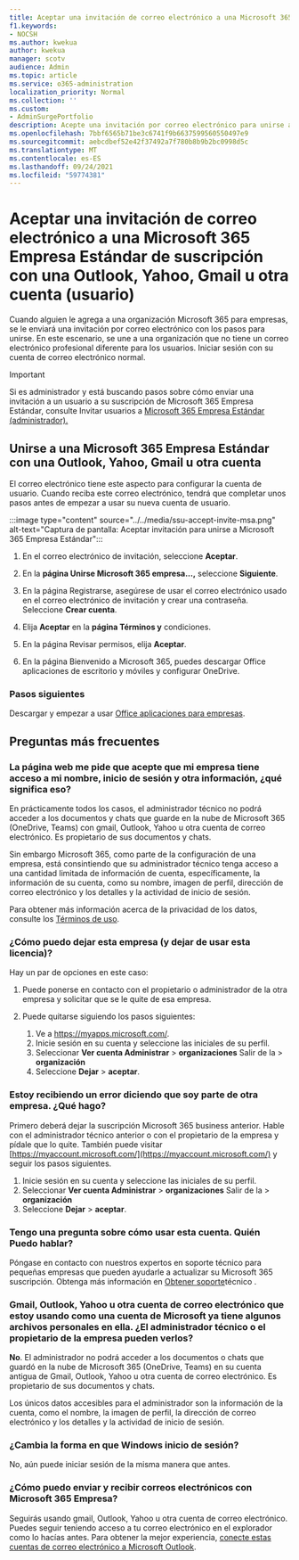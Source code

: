 ```yaml
---
title: Aceptar una invitación de correo electrónico a una Microsoft 365 Empresa Estándar de suscripción con una Outlook, Yahoo, Gmail u otra cuenta (usuario)
f1.keywords:
- NOCSH
ms.author: kwekua
author: kwekua
manager: scotv
audience: Admin
ms.topic: article
ms.service: o365-administration
localization_priority: Normal
ms.collection: ''
ms.custom:
- AdminSurgePortfolio
description: Acepte una invitación por correo electrónico para unirse a una Microsoft 365 Empresa Estándar organización mediante una Outlook, Yahoo, Gmail u otra cuenta.
ms.openlocfilehash: 7bbf6565b71be3c6741f9b6637599560550497e9
ms.sourcegitcommit: aebcdbef52e42f37492a7f780b8b9b2bc0998d5c
ms.translationtype: MT
ms.contentlocale: es-ES
ms.lasthandoff: 09/24/2021
ms.locfileid: "59774381"
---
```

# <a name="accept-an-email-invitation-to-a-microsoft-365-business-standard-subscription-organization-using-an-outlook-yahoo-gmail-or-other-account-user"></a>Aceptar una invitación de correo electrónico a una Microsoft 365 Empresa Estándar de suscripción con una Outlook, Yahoo, Gmail u otra cuenta (usuario)

Cuando alguien le agrega a una organización Microsoft 365 para empresas, se le enviará una invitación por correo electrónico con los pasos para unirse. En este escenario, se une a una organización que no tiene un correo electrónico profesional diferente para los usuarios. Iniciar sesión con su cuenta de correo electrónico normal.

> [!IMPORTANT]
> Si es administrador y está buscando pasos sobre cómo enviar una invitación a un usuario a su suscripción de Microsoft 365 Empresa Estándar, consulte Invitar usuarios a [Microsoft 365 Empresa Estándar (administrador).](admin-invite-business-standard.md)

## <a name="join-a-microsoft-365-business-standard-organization-using-an-outlook-yahoo-gmail-or-other-account"></a>Unirse a una Microsoft 365 Empresa Estándar con una Outlook, Yahoo, Gmail u otra cuenta

El correo electrónico tiene este aspecto para configurar la cuenta de usuario. Cuando reciba este correo electrónico, tendrá que completar unos pasos antes de empezar a usar su nueva cuenta de usuario.

:::image type="content" source="../../media/ssu-accept-invite-msa.png" alt-text="Captura de pantalla: Aceptar invitación para unirse a Microsoft 365 Empresa Estándar":::

1. En el correo electrónico de invitación, seleccione **Aceptar**.

2. En la **página Unirse Microsoft 365 empresa...,** seleccione **Siguiente**.

3. En la página Registrarse, asegúrese de usar el correo electrónico usado en el correo electrónico de invitación y crear una contraseña. Seleccione **Crear cuenta**.

4. Elija **Aceptar** en la **página Términos y** condiciones.

5. En la página Revisar permisos, elija **Aceptar**.

6. En la página Bienvenido a Microsoft 365, puedes descargar Office aplicaciones de escritorio y móviles y configurar OneDrive.

### <a name="next-steps"></a>Pasos siguientes

Descargar y empezar a usar [Office aplicaciones para empresas](https://support.microsoft.com/office/install-office-apps-from-office-365-dcf2d841-dac7-455b-9a77-fc8f7ee92702).

## <a name="frequently-asked-questions"></a>Preguntas más frecuentes

### <a name="the-webpage-is-asking-me-to-agree-that-my-business-has-access-to-my-name-sign-in-and-other-information--what-does-that-mean"></a>La página web me pide que acepte que mi empresa tiene acceso a mi nombre, inicio de sesión y otra información, ¿qué significa eso?

En prácticamente todos los casos, el administrador técnico no podrá acceder a los documentos y chats que guarde en la nube  de Microsoft 365 (OneDrive, Teams) con gmail, Outlook, Yahoo u otra cuenta de correo electrónico. Es propietario de sus documentos y chats.

Sin embargo Microsoft 365, como parte de la configuración de una empresa, está consintiendo que su administrador técnico tenga acceso a una cantidad limitada de información de cuenta, específicamente, la información de su cuenta, como su nombre, imagen de perfil, dirección de correo electrónico y los detalles y la actividad de inicio de sesión.

Para obtener más información acerca de la privacidad de los datos, consulte los [Términos de uso](https://ssu.office.com/terms/en-US/smb_eula.txt).

### <a name="how-can-i-leave-this-business-and-stop-using-this-license"></a>¿Cómo puedo dejar esta empresa (y dejar de usar esta licencia)?

Hay un par de opciones en este caso:  

1. Puede ponerse en contacto con el propietario o administrador de la otra empresa y solicitar que se le quite de esa empresa.

2. Puede quitarse siguiendo los pasos siguientes:

    1. Ve a https://myapps.microsoft.com/.
    2. Inicie sesión en su cuenta y seleccione las iniciales de su perfil.
    3. Seleccionar **Ver cuenta Administrar**  >  **organizaciones** Salir de la  >  **organización**
    4. Seleccione **Dejar**  >  **aceptar**.

### <a name="im-getting-an-error-saying-im-part-of-another-business--what-do-i-do"></a>Estoy recibiendo un error diciendo que soy parte de otra empresa.  ¿Qué hago?

Primero deberá dejar la suscripción Microsoft 365 business anterior. Hable con el administrador técnico anterior o con el propietario de la empresa y pídale que lo quite. También puede visitar [https://myaccount.microsoft.com/](https://myaccount.microsoft.com/) y seguir los pasos siguientes.

1. Inicie sesión en su cuenta y seleccione las iniciales de su perfil.
2. Seleccionar **Ver cuenta Administrar**  >  **organizaciones** Salir de la  >  **organización**
3. Seleccione **Dejar**  >  **aceptar**.

### <a name="i-have-a-question-about-using-this-account-who-can-i-talk-to"></a>Tengo una pregunta sobre cómo usar esta cuenta. Quién Puedo hablar?

Póngase en contacto con nuestros expertos en soporte técnico para pequeñas empresas que pueden ayudarle a actualizar su Microsoft 365 suscripción. Obtenga más información en [Obtener soporte](../../business-video/get-help-support.md)técnico .

### <a name="the-gmail-outlook-yahoo-or-other-email-account-that-im-using-as-a-microsoft-account-already-has-some-personal-files-in-it-can-the-technical-administrator-or-business-owner-see-these"></a>Gmail, Outlook, Yahoo u otra cuenta de correo electrónico que estoy usando como una cuenta de Microsoft ya tiene algunos archivos personales en ella. ¿El administrador técnico o el propietario de la empresa pueden verlos?

**No**. El administrador no podrá acceder a los documentos o chats que guardó en la nube de Microsoft 365 (OneDrive,  Teams) en su cuenta antigua de Gmail, Outlook, Yahoo u otra cuenta de correo electrónico.  Es propietario de sus documentos y chats.

Los únicos datos accesibles para el administrador son la información de la cuenta, como el nombre, la imagen de perfil, la dirección de correo electrónico y los detalles y la actividad de inicio de sesión.

### <a name="does-the-way-i-login-to-windows-change"></a>¿Cambia la forma en que Windows inicio de sesión?

No, aún puede iniciar sesión de la misma manera que antes.

### <a name="how-can-i-send-and-receive-emails-with-microsoft-365-business"></a>¿Cómo puedo enviar y recibir correos electrónicos con Microsoft 365 Empresa?

Seguirás usando gmail, Outlook, Yahoo u otra cuenta de correo electrónico.  Puedes seguir teniendo acceso a tu correo electrónico en el explorador como lo hacías antes. Para obtener la mejor experiencia, [conecte estas cuentas de correo electrónico a Microsoft Outlook](https://support.microsoft.com/office/add-an-email-account-to-outlook-6e27792a-9267-4aa4-8bb6-c84ef146101b).
